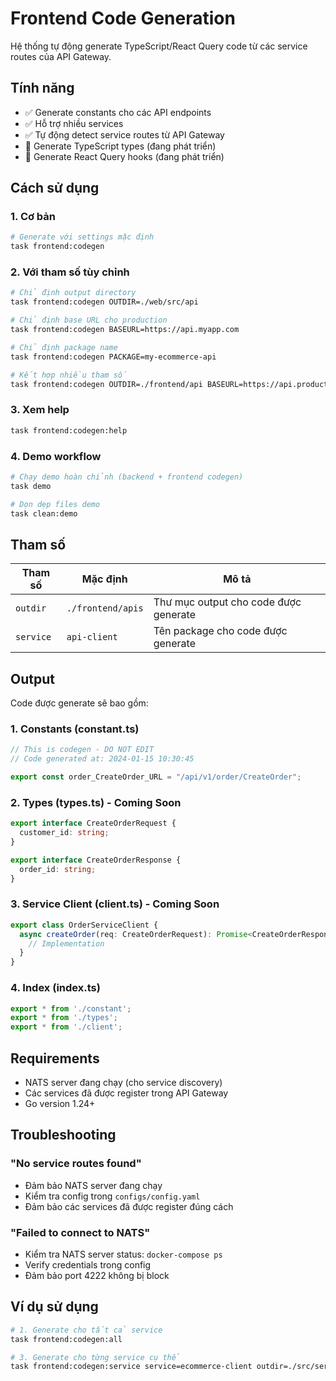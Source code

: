 # Frontend Code Generation

Hệ thống tự động generate TypeScript/React Query code từ các service routes của API Gateway.

## Tính năng

- ✅ Generate constants cho các API endpoints  
- ✅ Hỗ trợ nhiều services
- ✅ Tự động detect service routes từ API Gateway
- 🔄 Generate TypeScript types (đang phát triển)
- 🔄 Generate React Query hooks (đang phát triển)

## Cách sử dụng

### 1. Cơ bản
```bash
# Generate với settings mặc định
task frontend:codegen
```

### 2. Với tham số tùy chỉnh
```bash
# Chỉ định output directory
task frontend:codegen OUTDIR=./web/src/api

# Chỉ định base URL cho production
task frontend:codegen BASEURL=https://api.myapp.com

# Chỉ định package name
task frontend:codegen PACKAGE=my-ecommerce-api

# Kết hợp nhiều tham số
task frontend:codegen OUTDIR=./frontend/api BASEURL=https://api.production.com PACKAGE=prod-api
```

### 3. Xem help
```bash
task frontend:codegen:help
```

### 4. Demo workflow
```bash
# Chạy demo hoàn chỉnh (backend + frontend codegen)
task demo

# Dọn dẹp files demo
task clean:demo
```

## Tham số

| Tham số | Mặc định | Mô tả |
|---------|----------|-------|
| `outdir` | `./frontend/apis` | Thư mục output cho code được generate |
| `service` | `api-client` | Tên package cho code được generate |

## Output

Code được generate sẽ bao gồm:

### 1. Constants (constant.ts)
```typescript
// This is codegen - DO NOT EDIT
// Code generated at: 2024-01-15 10:30:45

export const order_CreateOrder_URL = "/api/v1/order/CreateOrder";
```

### 2. Types (types.ts) - Coming Soon
```typescript
export interface CreateOrderRequest {
  customer_id: string;
}

export interface CreateOrderResponse {
  order_id: string;
}
```

### 3. Service Client (client.ts) - Coming Soon  
```typescript
export class OrderServiceClient {
  async createOrder(req: CreateOrderRequest): Promise<CreateOrderResponse> {
    // Implementation
  }
}
```

### 4. Index (index.ts)
```typescript
export * from './constant';
export * from './types';
export * from './client';
```

## Requirements

- NATS server đang chạy (cho service discovery)
- Các services đã được register trong API Gateway
- Go version 1.24+

## Troubleshooting

### "No service routes found"
- Đảm bảo NATS server đang chạy
- Kiểm tra config trong `configs/config.yaml`
- Đảm bảo các services đã được register đúng cách

### "Failed to connect to NATS"
- Kiểm tra NATS server status: `docker-compose ps`
- Verify credentials trong config
- Đảm bảo port 4222 không bị block

## Ví dụ sử dụng

```bash
# 1. Generate cho tất cả service
task frontend:codegen:all

# 3. Generate cho từng service cụ thể
task frontend:codegen:service service=ecommerce-client outdir=./src/services
``` 